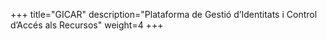 +++
title="GICAR"
description="Plataforma de Gestió d’Identitats i Control d’Accés als Recursos"
weight=4
+++